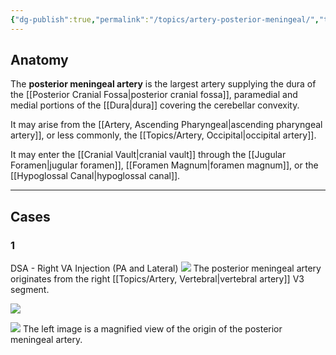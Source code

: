 ```yaml
---
{"dg-publish":true,"permalink":"/topics/artery-posterior-meningeal/","tags":["artery","anatomy","DSA"],"created":"2023-09-01T15:48:01.347-07:00","updated":"2023-12-05T14:30:46.025-08:00"}
---
```



## Anatomy

The **posterior meningeal artery** is the largest artery supplying the dura of the [[Posterior Cranial Fossa\|posterior cranial fossa]], paramedial and medial portions of the [[Dura\|dura]] covering the cerebellar convexity.

It may arise from the [[Artery, Ascending Pharyngeal\|ascending pharyngeal artery]], or less commonly, the [[Topics/Artery, Occipital\|occipital artery]]. 

It may enter the [[Cranial Vault\|cranial vault]] through the [[Jugular Foramen\|jugular foramen]], [[Foramen Magnum\|foramen magnum]], or the [[Hypoglossal Canal\|hypoglossal canal]].

---

## Cases

### 1

DSA - Right VA Injection (PA and Lateral)
![](https://i.imgur.com/13ca0YG.png)
The posterior meningeal artery originates from the right [[Topics/Artery, Vertebral\|vertebral artery]] V3 segment.

![](https://i.imgur.com/OmP4FEE.png)

![](https://i.imgur.com/TwQkx3l.png)
The left image is a magnified view of the origin of the posterior meningeal artery.
